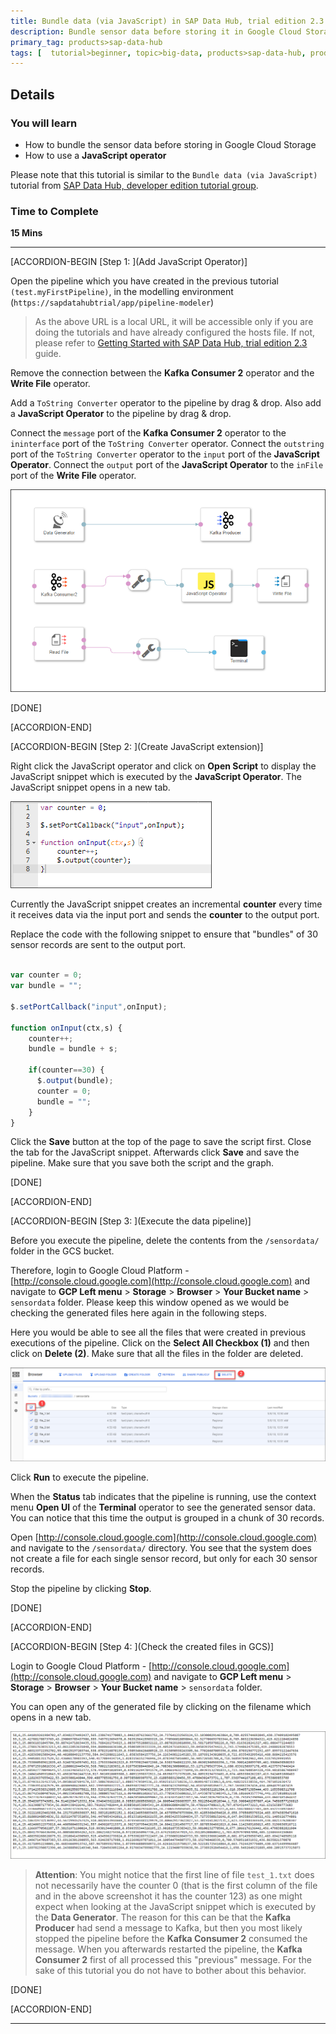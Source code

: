 ```yaml
---
title: Bundle data (via JavaScript) in SAP Data Hub, trial edition 2.3
description: Bundle sensor data before storing it in Google Cloud Storage by using SAP Data Hub, trial edition 2.3.
primary_tag: products>sap-data-hub
tags: [  tutorial>beginner, topic>big-data, products>sap-data-hub, products>sap-vora  ]
---
```


## Details
### You will learn  
- How to bundle the sensor data before storing in Google Cloud Storage
- How to use a **JavaScript operator**

Please note that this tutorial is similar to the `Bundle data (via JavaScript)` tutorial from [SAP Data Hub, developer edition tutorial group](https://www.sap.com/developer/groups/datahub-pipelines.html).

### Time to Complete
**15 Mins**

---

[ACCORDION-BEGIN [Step 1: ](Add JavaScript Operator)]

Open the pipeline which you have created in the previous tutorial `(test.myFirstPipeline)`, in the modelling environment (`https://sapdatahubtrial/app/pipeline-modeler`)

>As the above URL is a local URL, it will be accessible only if you are doing the tutorials and have already configured the hosts file. If not, please refer to [Getting Started with SAP Data Hub, trial edition 2.3](https://caldocs.hana.ondemand.com/caldocs/help/Getting_Started_Data_Hub_23.pdf) guide.

Remove the connection between the **Kafka Consumer 2** operator and the **Write File** operator.

Add a `ToString Converter` operator to the pipeline by drag & drop. Also add a **JavaScript Operator** to the pipeline by drag & drop.

Connect the `message` port of the **Kafka Consumer 2** operator to the `ininterface` port of the `ToString Converter` operator. Connect the `outstring` port of the `ToString Converter` operator to the `input` port of the **JavaScript Operator**. Connect the `output` port of the **JavaScript Operator** to the `inFile` port of the **Write File** operator.

![picture1](datahub-trial-v2-pipelines-part04-1.png)

[DONE]

[ACCORDION-END]

[ACCORDION-BEGIN [Step 2: ](Create JavaScript extension)]

Right click the JavaScript operator and click on **Open Script** to display the JavaScript snippet which is executed by the **JavaScript Operator**. The JavaScript snippet opens in a new tab.

![picture2](datahub-trial-v2-pipelines-part04-2.png)

Currently the JavaScript snippet creates an incremental **counter** every time it receives data via the input port and sends the **counter** to the output port.

Replace the code with the following snippet to ensure that "bundles" of 30 sensor records are sent to the output port.

```javascript

var counter = 0;
var bundle = "";

$.setPortCallback("input",onInput);

function onInput(ctx,s) {
    counter++;
    bundle = bundle + s;

    if(counter==30) {
      $.output(bundle);
      counter = 0;
      bundle = "";
    }
}
```
Click the **Save** button at the top of the page to save the script first. Close the tab for the JavaScript snippet. Afterwards click **Save** and save the pipeline. Make sure that you save both the script and the graph.

[DONE]

[ACCORDION-END]


[ACCORDION-BEGIN [Step 3: ](Execute the data pipeline)]

Before you execute the pipeline, delete the contents from the `/sensordata/` folder in the GCS bucket.

Therefore, login to Google Cloud Platform - [http://console.cloud.google.com](http://console.cloud.google.com) and navigate to **GCP Left menu** > **Storage** > **Browser** > **Your Bucket name** > `sensordata` folder. Please keep this window opened as we would be checking the generated files here again in the following steps.

Here you would be able to see all the files that were created in previous executions of the pipeline. Click on the **Select All Checkbox (1)** and then click on  **Delete (2)**. Make sure that all the files in the folder are deleted.

![picture3](datahub-trial-v2-pipelines-part04-3.png)

Click **Run** to execute the pipeline.

When the **Status** tab indicates that the pipeline is running, use the context menu **Open UI** of the **Terminal** operator to see the generated sensor data. You can notice that this time the output is grouped in a chunk of 30 records.

Open [http://console.cloud.google.com](http://console.cloud.google.com) and navigate to the `/sensordata/` directory. You see that the system does not create a file for each single sensor record, but only for each 30 sensor records.

Stop the pipeline by clicking **Stop**.

[DONE]

[ACCORDION-END]

[ACCORDION-BEGIN [Step 4: ](Check the created files in GCS)]

Login to Google Cloud Platform - [http://console.cloud.google.com](http://console.cloud.google.com) and navigate to **GCP Left menu** > **Storage** > **Browser** > **Your Bucket name** > `sensordata` folder.

You can open any of the generated file by clicking on the filename which opens in a new tab.

![picture4](datahub-trial-v2-pipelines-part04-4.png)

>**Attention**: You might notice that the first line of file `test_1.txt` does not necessarily have the counter 0 (that is the first column of the file and in the above screenshot it has the counter 123) as one might expect when looking at the JavaScript snippet which is executed by the **Data Generator**. The reason for this can be that the **Kafka Producer** had send a message to Kafka, but then you most likely stopped the pipeline before the **Kafka Consumer 2** consumed the message. When you afterwards restarted the pipeline, the **Kafka Consumer 2** first of all processed this "previous" message. For the sake of this tutorial you do not have to bother about this behavior.

[DONE]

[ACCORDION-END]

---

